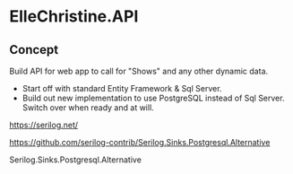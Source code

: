 # ElleChristine.API

## Concept

Build API for web app to call for "Shows" and any other dynamic data. 
 - Start off with standard Entity Framework & Sql Server.
 - Build out new implementation to use PostgreSQL instead of Sql Server. Switch over when ready and at will.


https://serilog.net/

https://github.com/serilog-contrib/Serilog.Sinks.Postgresql.Alternative


Serilog.Sinks.Postgresql.Alternative